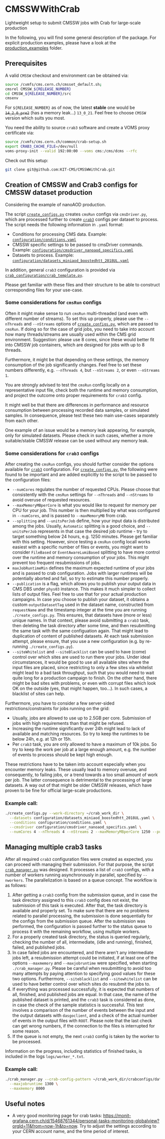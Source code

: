 # CMSSWWithCrab
Lightweight setup to submit CMSSW jobs with Crab for large-scale production

In the following, you will find some general description of the package.
For explicit production examples, please have a look at the [production_examples](production_examples) folder.

## Prerequisites

A valid `CMSSW` checkout and environment can be obtained via:

```bash
source /cvmfs/cms.cern.ch/cmsset_default.sh;
cmsrel CMSSW_${RELEASE_NUMBER}
cd CMSSW_${RELEASE_NUMBER}/src
cmsenv
```

For `${RELEASE_NUMBER}` as of now, the latest **stable** one would be ~~`14_2_0_pre2`~~ (has a memory leak...) `13_0_21`.
Feel free to choose `CMSSW` version which suits you most.

You need the ability to source `crab3` software and create a VOMS proxy certificate via:

```bash
source /cvmfs/cms.cern.ch/common/crab-setup.sh
export CRAB3_CACHE_FILE=/dev/null
voms-proxy-init --valid 192:00:00 --voms cms:/cms/dcms --rfc
```

Check out this setup:

```bash
git clone git@github.com:KIT-CMS/CMSSWWithCrab.git
```

## Creation of CMSSW and Crab3 configs for CMSSW dataset production

Considering the example of nanoAOD production.

The script [`create_configs.py`](create_configs.py) creates `cmsRun` configs via `cmsDriver.py`, which are processed further
to create [`crab3`](https://twiki.cern.ch/twiki/bin/view/CMSPublic/SWGuideCrab) configs per dataset to process. The script needs the following information in `.yaml` format:

* Conditions for processing CMS data. Example: [`configuration/conditions.yaml`](configuration/conditions.yaml)
* CMSSW specific settings to be passed to cmsDriver commands. Example: [`configuration/cmsdriver_nanoaod_specifics.yaml`](configuration/cmsdriver_nanoaod_specifics.yaml)
* Datasets to process. Example: [`configuration/datasets_miniaod_boostedhtt_2018UL.yaml`](configuration/datasets_miniaod_boostedhtt_2018UL.yaml)

In addition, general `crab3` configuration is provided via [`crab_configuration/crab_template.py`](crab_configuration/crab_template.py).

Please get familiar with these files and their structure to be able to construct corresponding files for your use-case.

### Some considerations for `cmsRun` configs

Often it might make sense to run `cmsRun` multi-threaded (and even with different number of streams). To set this up properly, please use the `--nThreads` and `--nStreams`
options of [`create_configs.py`](create_configs.py), which are passed to `cmsRun`. If doing so for the case of grid jobs, you need to take into account
how many threads/streams are usually used within the CMS grid environment. Suggestion: please use 8 cores, since these would better fit into CMSSW job containers,
which are designed for jobs with up to 8 threads.

Furthermore, it might be that depending on these settings, the memory consumption of the job significantly changes.
Feel free to set these numbers differently, e.g. `--nThreads 4`, but `--nStreams 2`, or even `--nStreams 1`.

You are strongly advised to test the `cmsRun` config locally on a representative input file, check both the runtime and memory consumption, and project
the outcome onto proper requirements for `crab3` config.

It might well be that there are differences in performance and resource consumption between processing recorded data samples, or simulated samples.
In consequence, please test these two main use-cases separately from each other.

One example of an issue would be a memory leak appearing, for example, only for simulated datasets. Please check in such cases, whether a more suitable/stable CMSSW release
can be used without any memory leak.

### Some considerations for `crab3` configs

After creating the `cmsRun` configs, you should further consider the options available for
[`crab3`](https://twiki.cern.ch/twiki/bin/view/CMSPublic/SWGuideCrab#Documentation_for_beginner_users) configuration.
For [`create_configs.py`](create_configs.py), the following were found to be important and are added explicitly to the script to be passed to the configuration files:

* `--numCores` regulates the number of requested CPUs. Please choose that consistently with the `cmsRun` settings for `--nThreads` and `--nStreams` to avoid overuse of requested resources.
* `--maxMemoryMBperCore` is what you would like to request for memory per CPU for your job. This number is then multiplied by what was configured in `--numCores`, and is passed to `--maxMemoryMB` from crab.
* `--splitting` and `--unitsPerJob` define, how your input data is distributed among the jobs. Usually, `Automatic` splitting is a good choice, and `--unitsPerJob` represents in that case the desired job runtime - try to target something below 24 hours, e.g. 1250 minutes. Please get familiar with this setting. However, since testing a `cmsRun` config locall works easiest with a specific number of files or events, you might want to consider `FileBased` or `EventAwareLumiBased` splitting to have more control over the runtime and memory consumption of your jobs. This might prevent too frequent resubmissions of jobs.
* `maxJobRuntimeMin` defines the maximum expected runtime of your jobs and is passed to crab configuration. Jobs with larger runtimes will be potentially aborted and fail, so try to estimate this number properly.
* `--publication` is a flag, which allows you to publish your output data in CMS DBS under `phys03` instance. This makes it much simpler to collect lists of output files. Feel free to use that for your actual production campaigns. In case you choose to publish your dataset, it obtains a custom `outputDatasetTag` used in the dataset name, constructed from `requestName` and the timestamp integer at the time you are running `./create_configs.py`. This ensures, that datasets have (more or less) unique names. In that context, please avoid submitting a `crab3` task, then deleting the task directory after some time, and then resubmitting the same task with the same configuation again. That might lead to duplication of content of published datasets. At each task submission attempt, please ensure, that you use a new configuration (e.g. by re-running `./create_configs.py`).
* `--siteWhitelist` and `--siteBlacklist` can be used to have (come) control over which sites are used to run there your jobs. Under ideal circumstances, it would be good to use all available sites where the input files are placed, since restricting to only a few sites via whitelist might lead to a bad task throughput, such that you would need to wait quite long for a production campaign to finish. On the other hand, there might be bad sites with problems, or even with corrupt files which look OK on the outside (yes, that might happen, too...). In such cases, a blacklist of sites can help.

Furthermore, you have to consider a few server-sided restrictions/constraints for jobs running on the grid:

* Usually, jobs are allowed to use up to 2.5GB per core. Submission of jobs with high requirements than that might be refused.
* Increasing the runtime significantly over 24h might lead to lack of available and matching resources. So try to keep the runtimes to be below 24h, e.g. at 12h or 15h.
* Per `crab3` task, you are only allowed to have a maximum of 10k jobs. So try to keep the work per job at a large enough amount, e.g. the number of events to process should be kept high enough.

These restrictions have to be taken into account especially when you encounter memory leaks.
These usually lead to memory overuse, and consequently, to failing jobs, or a trend towards a too small amount of work per job.
The latter consequence is detrimental to the processing of large datasets.
A way out of that might be older CMSSW releases, which have proven to be fine for official large-scale productions.

### Example call:

```bash
./create_configs.py --work-directory ~/crab_work_dir \
  --datasets configuration/datasets_miniaod_boostedhtt_2018UL.yaml \
  --conditions configuration/conditions.yaml \
  --cmsdriver configuration/cmsdriver_nanoaod_specifics.yaml \
  --numCores 4 --nThreads 4 --nStreams 2 --maxMemoryMBperCore 1250 --publication
```
## Managing multiple crab3 tasks

After all required `crab3` configuration files were created as expected, you can proceed with managing their submission.
For that purpose, the script [`crab_manager.py`](crab_manager.py) was designed. It processes a list of `crab3` configs, with a number of workers running asynchronously in parallel, specified by `--nworkers`. The parallelization is based on a queue concept. The workflow is as follows:

1) After getting a `crab3` config from the submission queue, and in case the task directory assigned to this `crab3` config does not exist, the submission of this task is executed. After that, the task directory is available and properly set. To make sure that there are no problems related to parallel processing, the submission is done sequentially for the configs from the submission queue. After the submission was performed, the configuration is passed further to the status queue to process it with the remaining workflow, using multiple workers.
2) For a properly created task directory, the status is queried regularly, checking the number of all, intermediate, (idle and running), finished, failed, and published jobs.
3) In case failed jobs are encountered, and there aren't any intermediate jobs left, a resubmission attempt could be initiated, if at least one of the options `--maxmemory` and `--maxjobruntime` were specified, when starting `./crab_manager.py`. Please be careful when resubmitting to avoid too many attempts by paying attention to specifying good values for these two options. Furthermore, `--siteblacklist` and `--sitewhitelist` can be used to have better control over which sites do resubmit the jobs to.
4) If everything was processed successfully, it is expected that numbers of all, finished, and published jobs are equal. In that case, the name of the published dataset is printed, and the `crab3` task is considered as done, in case the check of the sample statistics is successful. This test involves a comparison of the number of events between the input and the output datasets with `dasgoclient`, and a check of the actual number of events in the output files with `ROOT`. Please note that the last check can get wrong numbers, if the connection to the files is interrupted for some reason.
5) If the queue is not empty, the next `crab3` config is taken by the worker to be processed.


Information on the progress, including statistics of finished tasks, is included in the logs `logs/worker_*.txt`.

### Example call:

```bash
./crab_manager.py --crab-config-pattern ~/crab_work_dir/crabconfigs/data_2018UL_singlemuon_SingleMuon_Run2018*.py \
  --maxjobruntime 1300 \
  --maxmemory 8000
```

## Useful notes

* A very good monitoring page for crab tasks: https://monit-grafana.cern.ch/d/15468761344/personal-tasks-monitoring-globalview?orgId=11&from=now-1h&to=now. Try to adjust the settings according to your CERN account name, and the time period of interest.
